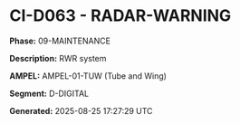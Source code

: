 # CI-D063 - RADAR-WARNING

**Phase:** 09-MAINTENANCE

**Description:** RWR system

**AMPEL:** AMPEL-01-TUW (Tube and Wing)

**Segment:** D-DIGITAL

**Generated:** 2025-08-25 17:27:29 UTC
